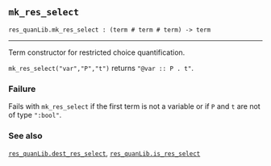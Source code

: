 ## `mk_res_select`

``` hol4
res_quanLib.mk_res_select : (term # term # term) -> term
```

------------------------------------------------------------------------

Term constructor for restricted choice quantification.

`mk_res_select("var","P","t")` returns `"@var :: P . t"`.

### Failure

Fails with `mk_res_select` if the first term is not a variable or if `P`
and `t` are not of type `":bool"`.

### See also

[`res_quanLib.dest_res_select`](#res_quanLib.dest_res_select),
[`res_quanLib.is_res_select`](#res_quanLib.is_res_select)
